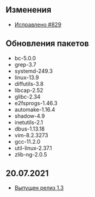<!-- ## Обновления пакетов
## Изменения
## Благодарности -->

## Изменения

- [Исправлено #829](https://github.com/Linux4Yourself/book/issues/829)

## Обновления пакетов

- bc-5.0.0
- grep-3.7
- systemd-249.3
- linux-13.9
- diffutils-3.8
- libcap-2.52
- glibc-2.34
- e2fsprogs-1.46.3
- automake-1.16.4
- shadow-4.9
- inetutils-2.1
- dbus-1.13.18
- vim-8.2.3273
- gcc-11.2.0
- util-linux-2.37.1
- zlib-ng-2.0.5

## 20.07.2021

- [Выпущен релиз 1.3](https://lx4u.ru/rel/1.3/#/)
